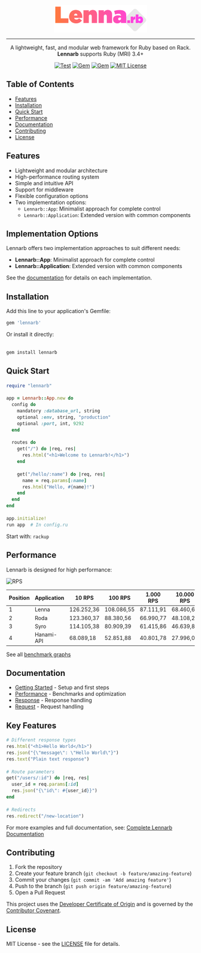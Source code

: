 <div align="center">
  <picture>
    <img alt="Lennarb" src="logo/lennarb.svg" width="250">
  </picture>

---

A lightweight, fast, and modular web framework for Ruby based on Rack. **Lennarb** supports Ruby (MRI) 3.4+

[![Test](https://github.com/aristotelesbr/lennarb/actions/workflows/test.yaml/badge.svg)](https://github.com/aristotelesbr/lennarb/actions/workflows/test.yaml)
[![Gem](https://img.shields.io/gem/v/lennarb.svg)](https://rubygems.org/gems/lennarb)
[![Gem](https://img.shields.io/gem/dt/lennarb.svg)](https://rubygems.org/gems/lennarb)
[![MIT License](https://img.shields.io/:License-MIT-blue.svg)](https://tldrlegal.com/license/mit-license)

</div>

## Table of Contents

- [Features](#features)
- [Installation](#installation)
- [Quick Start](#quick-start)
- [Performance](#performance)
- [Documentation](#documentation)
- [Contributing](#contributing)
- [License](#license)

## Features

- Lightweight and modular architecture
- High-performance routing system
- Simple and intuitive API
- Support for middleware
- Flexible configuration options
- Two implementation options:
  - `Lennarb::App`: Minimalist approach for complete control
  - `Lennarb::Application`: Extended version with common components

## Implementation Options

Lennarb offers two implementation approaches to suit different needs:

- **Lennarb::App**: Minimalist approach for complete control
- **Lennarb::Application**: Extended version with common components

See the [documentation](https://aristotelesbr.github.io/lennarb/guides/getting-started/index) for details on each implementation.

## Installation

Add this line to your application's Gemfile:

```ruby
gem 'lennarb'
```

Or install it directly:

```bash

gem install lennarb
```

## Quick Start

```ruby
require "lennarb"

app = Lennarb::App.new do
  config do
    mandatory :database_url, string
    optional :env, string, "production"
    optional :port, int, 9292
  end

  routes do
    get("/") do |req, res|
      res.html("<h1>Welcome to Lennarb!</h1>")
    end

    get("/hello/:name") do |req, res|
      name = req.params[:name]
      res.html("Hello, #{name}!")
    end
  end
end

app.initialize!
run app  # In config.ru
```

Start with: `rackup`

## Performance

Lennarb is designed for high performance:

![RPS](https://raw.githubusercontent.com/aristotelesbr/lennarb/main/benchmark/rps.png)

| Position | Application | 10 RPS     | 100 RPS    | 1.000 RPS | 10.000 RPS |
| -------- | ----------- | ---------- | ---------- | --------- | ---------- |
| 1        | Lenna       | 126.252,36 | 108.086,55 | 87.111,91 | 68.460,64  |
| 2        | Roda        | 123.360,37 | 88.380,56  | 66.990,77 | 48.108,29  |
| 3        | Syro        | 114.105,38 | 80.909,39  | 61.415,86 | 46.639,81  |
| 4        | Hanami-API  | 68.089,18  | 52.851,88  | 40.801,78 | 27.996,00  |

See all [benchmark graphs](https://github.com/aristotelesbr/lennarb/blob/main/benchmark)

## Documentation

- [Getting Started](https://aristotelesbr.github.io/lennarb/guides/getting-started/index) - Setup and first steps
- [Performance](https://aristotelesbr.github.io/lennarb/guides/performance/index.html) - Benchmarks and optimization
- [Response](https://aristotelesbr.github.io/lennarb/guides/response/index.html) - Response handling
- [Request](https://aristotelesbr.github.io/lennarb/guides/request/index.html) - Request handling

## Key Features

```ruby
# Different response types
res.html("<h1>Hello World</h1>")
res.json("{\"message\": \"Hello World\"}")
res.text("Plain text response")

# Route parameters
get("/users/:id") do |req, res|
  user_id = req.params[:id]
  res.json("{\"id\": #{user_id}}")
end

# Redirects
res.redirect("/new-location")
```

For more examples and full documentation, see:
[Complete Lennarb Documentation](https://aristotelesbr.github.io/lennarb/guides/getting-started/index)

## Contributing

1. Fork the repository
2. Create your feature branch (`git checkout -b feature/amazing-feature`)
3. Commit your changes (`git commit -am 'Add amazing feature'`)
4. Push to the branch (`git push origin feature/amazing-feature`)
5. Open a Pull Request

This project uses the [Developer Certificate of Origin](https://developercertificate.org/) and is governed by the [Contributor Covenant](https://www.contributor-covenant.org/).

## License

MIT License - see the [LICENSE](LICENSE) file for details.
